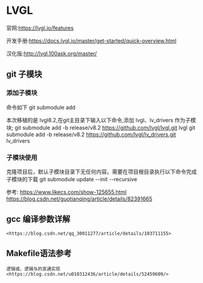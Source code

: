 # LVGL

官网:<https://lvgl.io/features>

开发手册:<https://docs.lvgl.io/master/get-started/quick-overview.html>

汉化版:<http://lvgl.100ask.org/master/>

## git 子模块

### 添加子模块
命令如下
    git submodule add <url> <path>

本次移植的是 lvgl8.2,在git主目录下输入以下命令,添加 lvgl、lv_drivers 作为子模块;
    git submodule add -b release/v8.2 https://github.com/lvgl/lvgl.git lvgl
    git submodule add -b release/v8.2 https://github.com/lvgl/lv_drivers.git lv_drivers

### 子模块使用
克隆项目后，默认子模块目录下无任何内容。需要在项目根目录执行以下命令完成子模块的下载
    git submodule update --init --recursive

参考:
    <https://www.likecs.com/show-125655.html>
    <https://blog.csdn.net/guotianqing/article/details/82391665>

## gcc 编译参数详解
    <https://blog.csdn.net/qq_30011277/article/details/103711155>

## Makefile语法参考
    逻辑或、逻辑与的变通实现
    <https://blog.csdn.net/u010312436/article/details/52459609/>

